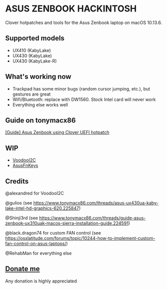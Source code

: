 # ASUS ZENBOOK HACKINTOSH
Clover hotpatches and tools for the Asus Zenbook laptop on macOS 10.13.6.

## Supported models

- UX410 (KabyLake)
- UX430 (KabyLake)
- UX430 (KabyLake-R)

## What's working now
- Trackpad has some minor bugs (random cursor jumping, etc.), but gestures are great
- Wifi/Bluetooth: replace with DW1560. Stock Intel card will never work
- Everything else works well

## Guide on tonymacx86

[[Guide] Asus Zenbook using Clover UEFI hotpatch](https://www.tonymacx86.com/threads/guide-asus-zenbook-using-clover-uefi-hotpatch.257448/)

## WIP

* [VoodooI2C](https://github.com/hieplpvip/VoodooI2C/tree/native)
* [AsusFnKeys](https://github.com/hieplpvip/AsusFnKeys)

## Credits

@alexandred for VoodooI2C

@gulios (see https://www.tonymacx86.com/threads/asus-ux430ua-kaby-lake-intel-hd-graphics-620.225847) 

@Shinji3rd (see https://www.tonymacx86.com/threads/guide-asus-zenbook-ux310uak-macos-sierra-installation-guide.224591)

@black.dragon74 for custom FAN control (see https://osxlatitude.com/forums/topic/10244-how-to-implement-custom-fan-control-on-asus-laptops/)

@RehabMan for everything else

## [Donate me](https://paypal.me/hieplpvip)
Any donation is highly appreciated
